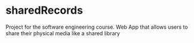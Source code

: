 # sharedRecords
Project for the software engineering course. Web App that allows users to share their physical media like a shared library
